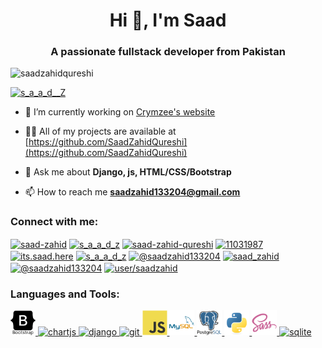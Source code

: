 <h1 align="center">Hi 👋, I'm Saad</h1>
<h3 align="center">A passionate fullstack developer from Pakistan</h3>

<p align="left"> <img src="https://komarev.com/ghpvc/?username=saadzahidqureshi&label=Profile%20views&color=0e75b6&style=flat" alt="saadzahidqureshi" /> </p>

<p align="left"> <a href="https://twitter.com/s_a_a_d__Z" target="blank"><img src="https://img.shields.io/twitter/follow/s_a_a_d__Z?logo=twitter&style=for-the-badge" alt="s_a_a_d__Z" /></a> </p>

- 🔭 I’m currently working on [Crymzee's website](https://github.com/shahzaibahmad-97/crymzee-networks-web.git)

- 👨‍💻 All of my projects are available at [https://github.com/SaadZahidQureshi](https://github.com/SaadZahidQureshi)

- 💬 Ask me about **Django, js, HTML/CSS/Bootstrap**

- 📫 How to reach me **saadzahid133204@gmail.com**

<h3 align="left">Connect with me:</h3>
<p align="left">
<a href="https://codepen.io/saad-zahid" target="blank"><img align="center" src="https://raw.githubusercontent.com/rahuldkjain/github-profile-readme-generator/master/src/images/icons/Social/codepen.svg" alt="saad-zahid" height="30" width="40" /></a>
<a href="https://twitter.com/s_a_a_d_z" target="blank"><img align="center" src="https://raw.githubusercontent.com/rahuldkjain/github-profile-readme-generator/master/src/images/icons/Social/twitter.svg" alt="s_a_a_d_z" height="30" width="40" /></a>
<a href="https://linkedin.com/in/saad-zahid-qureshi" target="blank"><img align="center" src="https://raw.githubusercontent.com/rahuldkjain/github-profile-readme-generator/master/src/images/icons/Social/linked-in-alt.svg" alt="saad-zahid-qureshi" height="30" width="40" /></a>
<a href="https://stackoverflow.com/users/11031987" target="blank"><img align="center" src="https://raw.githubusercontent.com/rahuldkjain/github-profile-readme-generator/master/src/images/icons/Social/stack-overflow.svg" alt="11031987" height="30" width="40" /></a>
<a href="https://fb.com/its.saad.here" target="blank"><img align="center" src="https://raw.githubusercontent.com/rahuldkjain/github-profile-readme-generator/master/src/images/icons/Social/facebook.svg" alt="its.saad.here" height="30" width="40" /></a>
<a href="https://instagram.com/s_a_a_d_z" target="blank"><img align="center" src="https://raw.githubusercontent.com/rahuldkjain/github-profile-readme-generator/master/src/images/icons/Social/instagram.svg" alt="s_a_a_d_z" height="30" width="40" /></a>
<a href="https://medium.com/@saadzahid133204" target="blank"><img align="center" src="https://raw.githubusercontent.com/rahuldkjain/github-profile-readme-generator/master/src/images/icons/Social/medium.svg" alt="@saadzahid133204" height="30" width="40" /></a>
<a href="https://www.youtube.com/c/saad_zahid" target="blank"><img align="center" src="https://raw.githubusercontent.com/rahuldkjain/github-profile-readme-generator/master/src/images/icons/Social/youtube.svg" alt="saad_zahid" height="30" width="40" /></a>
<a href="https://www.hackerrank.com/@saadzahid133204" target="blank"><img align="center" src="https://raw.githubusercontent.com/rahuldkjain/github-profile-readme-generator/master/src/images/icons/Social/hackerrank.svg" alt="@saadzahid133204" height="30" width="40" /></a>
<a href="https://auth.geeksforgeeks.org/user/user/saadzahid" target="blank"><img align="center" src="https://raw.githubusercontent.com/rahuldkjain/github-profile-readme-generator/master/src/images/icons/Social/geeks-for-geeks.svg" alt="user/saadzahid" height="30" width="40" /></a>
</p>

<h3 align="left">Languages and Tools:</h3>
<p align="left"> <a href="https://getbootstrap.com" target="_blank" rel="noreferrer"> <img src="https://raw.githubusercontent.com/devicons/devicon/master/icons/bootstrap/bootstrap-plain-wordmark.svg" alt="bootstrap" width="40" height="40"/> </a> <a href="https://www.chartjs.org" target="_blank" rel="noreferrer"> <img src="https://www.chartjs.org/media/logo-title.svg" alt="chartjs" width="40" height="40"/> </a> <a href="https://www.djangoproject.com/" target="_blank" rel="noreferrer"> <img src="https://cdn.worldvectorlogo.com/logos/django.svg" alt="django" width="40" height="40"/> </a> <a href="https://git-scm.com/" target="_blank" rel="noreferrer"> <img src="https://www.vectorlogo.zone/logos/git-scm/git-scm-icon.svg" alt="git" width="40" height="40"/> </a> <a href="https://developer.mozilla.org/en-US/docs/Web/JavaScript" target="_blank" rel="noreferrer"> <img src="https://raw.githubusercontent.com/devicons/devicon/master/icons/javascript/javascript-original.svg" alt="javascript" width="40" height="40"/> </a> <a href="https://www.mysql.com/" target="_blank" rel="noreferrer"> <img src="https://raw.githubusercontent.com/devicons/devicon/master/icons/mysql/mysql-original-wordmark.svg" alt="mysql" width="40" height="40"/> </a> <a href="https://www.postgresql.org" target="_blank" rel="noreferrer"> <img src="https://raw.githubusercontent.com/devicons/devicon/master/icons/postgresql/postgresql-original-wordmark.svg" alt="postgresql" width="40" height="40"/> </a> <a href="https://www.python.org" target="_blank" rel="noreferrer"> <img src="https://raw.githubusercontent.com/devicons/devicon/master/icons/python/python-original.svg" alt="python" width="40" height="40"/> </a> <a href="https://sass-lang.com" target="_blank" rel="noreferrer"> <img src="https://raw.githubusercontent.com/devicons/devicon/master/icons/sass/sass-original.svg" alt="sass" width="40" height="40"/> </a> <a href="https://www.sqlite.org/" target="_blank" rel="noreferrer"> <img src="https://www.vectorlogo.zone/logos/sqlite/sqlite-icon.svg" alt="sqlite" width="40" height="40"/> </a> </p>
